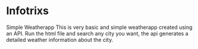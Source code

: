 # Infotrixs
Simple Weatherapp 
This is very basic and simple weatherapp created using an API.
Run the html file and search any city you want, the api generates a detailed weather information about the city.
